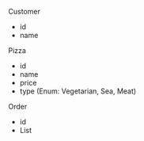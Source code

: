 Customer
- id
- name

Pizza
- id
- name
- price
- type (Enum: Vegetarian, Sea, Meat)

Order
- id
- List<Pizza>
